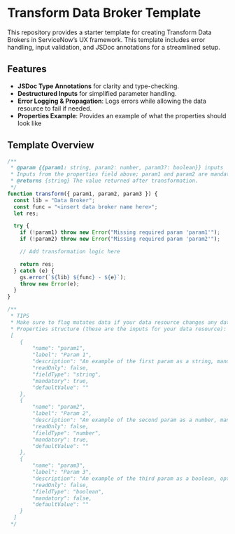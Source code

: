 # Transform Data Broker Template

This repository provides a starter template for creating Transform Data Brokers in ServiceNow’s UX framework. This template includes error handling, input validation, and JSDoc annotations for a streamlined setup.

## Features

- **JSDoc Type Annotations** for clarity and type-checking.
- **Destructured Inputs** for simplified parameter handling.
- **Error Logging & Propagation**: Logs errors while allowing the data resource to fail if needed.
- **Properties Example**: Provides an example of what the properties should look like

## Template Overview

```javascript
/**
 * @param {{param1: string, param2: number, param3?: boolean}} inputs 
 * Inputs from the properties field above; param1 and param2 are mandatory.
 * @returns {string} The value returned after transformation.
 */
function transform({ param1, param2, param3 }) {
  const lib = "Data Broker";
  const func = "<insert data broker name here>";
  let res;

  try {
    if (!param1) throw new Error("Missing required param 'param1'");
    if (!param2) throw new Error("Missing required param 'param2'");

    // Add transformation logic here

    return res;
  } catch (e) {
    gs.error(`${lib} ${func} - ${e}`);
    throw new Error(e);
  }
}

/**
 * TIPS
 * Make sure to flag mutates data if your data resource changes any data
 * Properties structure (these are the inputs for your data resource):
 [
    {
        "name": "param1",
        "label": "Param 1",
        "description": "An example of the first param as a string, mandatory",
        "readOnly": false,
        "fieldType": "string",
        "mandatory": true,
        "defaultValue": ""
    },
    {
        "name": "param2",
        "label": "Param 2",
        "description": "An example of the second param as a number, mandatory",
        "readOnly": false,
        "fieldType": "number",
        "mandatory": true,
        "defaultValue": ""
    },
    {
        "name": "param3",
        "label": "Param 3",
        "description": "An example of the third param as a boolean, optional",
        "readOnly": false,
        "fieldType": "boolean",
        "mandatory": false,
        "defaultValue": ""
    }
  ]
 */
```

